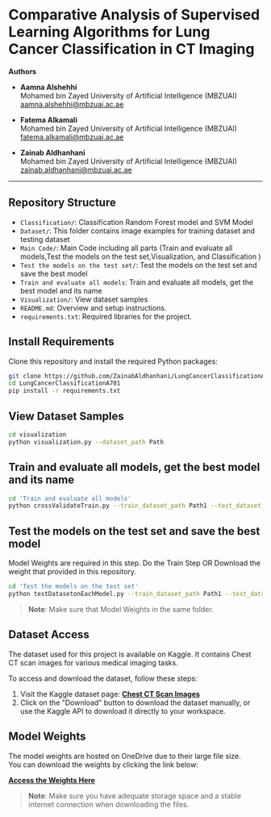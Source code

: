 # Comparative Analysis of Supervised Learning Algorithms for Lung Cancer Classification in CT Imaging

**Authors**  
- **Aamna Alshehhi**  
  Mohamed bin Zayed University of Artificial Intelligence (MBZUAI)  
  [aamna.alshehhi@mbzuai.ac.ae](mailto:aamna.alshehhi@mbzuai.ac.ae)

- **Fatema Alkamali**  
  Mohamed bin Zayed University of Artificial Intelligence (MBZUAI)  
  [fatema.alkamali@mbzuai.ac.ae](mailto:fatema.alkamali@mbzuai.ac.ae)

- **Zainab Aldhanhani**  
  Mohamed bin Zayed University of Artificial Intelligence (MBZUAI)  
  [zainab.aldhanhani@mbzuai.ac.ae](mailto:zainab.aldhanhani@mbzuai.ac.ae)

---
## Repository Structure

- `Classification/`: Classification Random Forest model and SVM Model
- `Dataset/`: This folder contains image examples for training dataset and testing dataset
- `Main Code/`: Main Code including all parts (Train and evaluate all models,Test the models on the test set,Visualization, and Classification )
- `Test the models on the test set/`: Test the models on the test set and save the best model
- `Train and evaluate all models`: Train and evaluate all models, get the best model and its name
- `Visualization/`: View dataset samples
- `README.md`: Overview and setup instructions.
- `requirements.txt`: Required libraries for the project.


## Install Requirements
Clone this repository and install the required Python packages:

```bash
git clone https://github.com/ZainabAldhanhani/LungCancerClassificationA701.git
cd LungCancerClassificationA701
pip install -r requirements.txt
```

## View Dataset Samples
```bash
cd visualization
python visualization.py --dataset_path Path
```
## Train and evaluate all models, get the best model and its name
```bash
cd 'Train and evaluate all models'
python crossValidateTrain.py --train_dataset_path Path1 --test_dataset_path path2
```
## Test the models on the test set and save the best model
Model Weights are required in this step. Do the Train Step OR Download the weight that provided in this repository. 
```bash
cd 'Test the models on the test set'
python testDatasetonEachModel.py --train_dataset_path Path1 --test_dataset_path path2
```
> **Note**: Make sure that Model Weights in the same folder.

## Dataset Access

The dataset used for this project is available on Kaggle. It contains Chest CT scan images for various medical imaging tasks.

To access and download the dataset, follow these steps:

1. Visit the Kaggle dataset page: **[Chest CT Scan Images](https://www.kaggle.com/datasets/mohamedhanyyy/chest-ctscan-images)**
2. Click on the "Download" button to download the dataset manually, or use the Kaggle API to download it directly to your workspace.


## Model Weights

The model weights are hosted on OneDrive due to their large file size.  
You can download the weights by clicking the link below:

**[Access the Weights Here](https://mbzuaiac-my.sharepoint.com/:f:/g/personal/zainab_aldhanhani_mbzuai_ac_ae/EtPDUCWLWddDkByjxYZjfxEBpC48W00Wf9uM7ZPSXlO7qw?e=3M92mh)**

> **Note**: Make sure you have adequate storage space and a stable internet connection when downloading the files.

